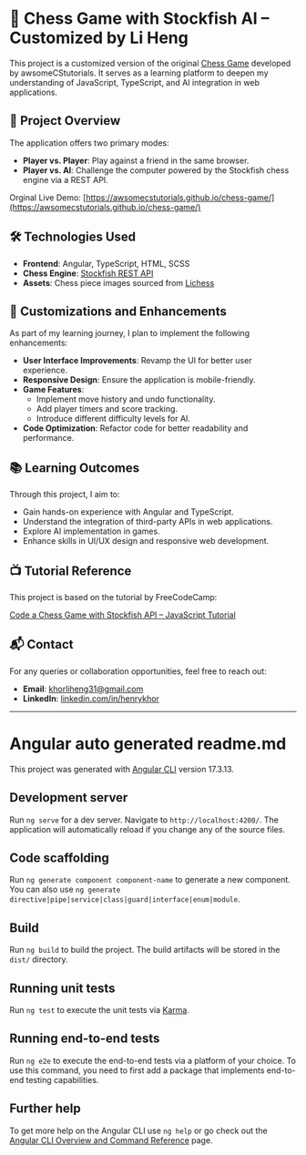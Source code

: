 # 🧠 Chess Game with Stockfish AI – Customized by Li Heng

This project is a customized version of the original [Chess Game](https://github.com/awsomeCStutorials/chess-game) developed by awsomeCStutorials. It serves as a learning platform to deepen my understanding of JavaScript, TypeScript, and AI integration in web applications.

## 🎯 Project Overview

The application offers two primary modes:

- **Player vs. Player**: Play against a friend in the same browser.
- **Player vs. AI**: Challenge the computer powered by the Stockfish chess engine via a REST API.

Orginal Live Demo: [https://awsomecstutorials.github.io/chess-game/](https://awsomecstutorials.github.io/chess-game/)

## 🛠️ Technologies Used

- **Frontend**: Angular, TypeScript, HTML, SCSS
- **Chess Engine**: [Stockfish REST API](https://stockfish.online/)
- **Assets**: Chess piece images sourced from [Lichess](https://github.com/lichess-org)

## 🧩 Customizations and Enhancements

As part of my learning journey, I plan to implement the following enhancements:

- **User Interface Improvements**: Revamp the UI for better user experience.
- **Responsive Design**: Ensure the application is mobile-friendly.
- **Game Features**:
  - Implement move history and undo functionality.
  - Add player timers and score tracking.
  - Introduce different difficulty levels for AI.
- **Code Optimization**: Refactor code for better readability and performance.

## 📚 Learning Outcomes

Through this project, I aim to:

- Gain hands-on experience with Angular and TypeScript.
- Understand the integration of third-party APIs in web applications.
- Explore AI implementation in games.
- Enhance skills in UI/UX design and responsive web development.

## 📺 Tutorial Reference

This project is based on the tutorial by FreeCodeCamp:

[Code a Chess Game with Stockfish API – JavaScript Tutorial](https://www.youtube.com/watch?v=fJIsqZmQVZQ)

## 📬 Contact

For any queries or collaboration opportunities, feel free to reach out:

- **Email**: khorliheng31@gmail.com
- **LinkedIn**: [linkedin.com/in/henrykhor](https://www.linkedin.com/in/li-heng-khor-a6769b20b/)

---

# Angular auto generated readme.md

This project was generated with [Angular CLI](https://github.com/angular/angular-cli) version 17.3.13.

## Development server

Run `ng serve` for a dev server. Navigate to `http://localhost:4200/`. The application will automatically reload if you change any of the source files.

## Code scaffolding

Run `ng generate component component-name` to generate a new component. You can also use `ng generate directive|pipe|service|class|guard|interface|enum|module`.

## Build

Run `ng build` to build the project. The build artifacts will be stored in the `dist/` directory.

## Running unit tests

Run `ng test` to execute the unit tests via [Karma](https://karma-runner.github.io).

## Running end-to-end tests

Run `ng e2e` to execute the end-to-end tests via a platform of your choice. To use this command, you need to first add a package that implements end-to-end testing capabilities.

## Further help

To get more help on the Angular CLI use `ng help` or go check out the [Angular CLI Overview and Command Reference](https://angular.io/cli) page.
